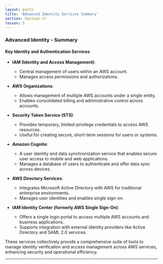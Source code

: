 ```yaml
---
layout: posts
title: 'Advanced Identity Services Summary'
section: Section-17
lesson: 5
---
```


### Advanced Identity - Summary

#### Key Identity and Authentication Services

- **IAM (Identity and Access Management)**:

  - Central management of users within an AWS account.
  - Manages access permissions and authorizations.

- **AWS Organizations**:

  - Allows management of multiple AWS accounts under a single entity.
  - Enables consolidated billing and administrative control across accounts.

- **Security Token Service (STS)**:

  - Provides temporary, limited-privilege credentials to access AWS resources.
  - Useful for creating secure, short-term sessions for users or systems.

- **Amazon Cognito**:

  - A user identity and data synchronization service that enables secure user access to mobile and web applications.
  - Manages a database of users to authenticate and offer data sync across devices.

- **AWS Directory Services**:

  - Integrates Microsoft Active Directory with AWS for traditional enterprise environments.
  - Manages user identities and enables single sign-on.

- **IAM Identity Center (formerly AWS Single Sign-On)**:
  - Offers a single login portal to access multiple AWS accounts and business applications.
  - Supports integration with external identity providers like Active Directory and SAML 2.0 services.

These services collectively provide a comprehensive suite of tools to manage identity verification and access management across AWS services, enhancing security and operational efficiency.

---
